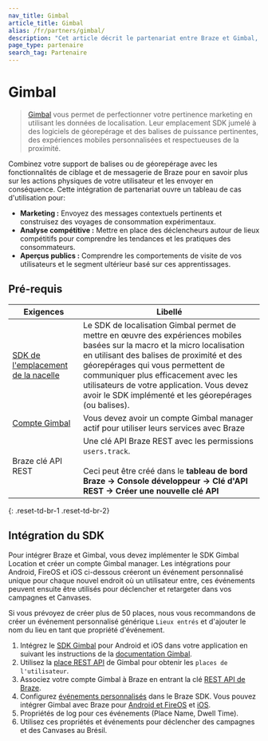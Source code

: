 ```yaml
---
nav_title: Gimbal
article_title: Gimbal
alias: /fr/partners/gimbal/
description: "Cet article décrit le partenariat entre Braze et Gimbal, qui vous permet de perfectionner votre pertinence marketing en utilisant les données de localisation."
page_type: partenaire
search_tag: Partenaire
---
```


# Gimbal

> [Gimbal](https://gimbal.com/) vous permet de perfectionner votre pertinence marketing en utilisant les données de localisation. Leur emplacement SDK jumelé à des logiciels de géorepérage et des balises de puissance pertinentes, des expériences mobiles personnalisées et respectueuses de la proximité.

Combinez votre support de balises ou de géorepérage avec les fonctionnalités de ciblage et de messagerie de Braze pour en savoir plus sur les actions physiques de votre utilisateur et les envoyer en conséquence. Cette intégration de partenariat ouvre un tableau de cas d'utilisation pour:
- __Marketing :__ Envoyez des messages contextuels pertinents et construisez des voyages de consommation expérimentaux.
- __Analyse compétitive :__ Mettre en place des déclencheurs autour de lieux compétitifs pour comprendre les tendances et les pratiques des consommateurs.
- __Aperçus publics :__ Comprendre les comportements de visite de vos utilisateurs et le segment ultérieur basé sur ces apprentissages.

## Pré-requis

| Exigences                                                                | Libellé                                                                                                                                                                                                                                                                                                                                                      |
| ------------------------------------------------------------------------ | ------------------------------------------------------------------------------------------------------------------------------------------------------------------------------------------------------------------------------------------------------------------------------------------------------------------------------------------------------------ |
| [SDK de l'emplacement de la nacelle](https://docs.gimbal.com/index.html) | Le SDK de localisation Gimbal permet de mettre en œuvre des expériences mobiles basées sur la macro et la micro localisation en utilisant des balises de proximité et des géorepérages qui vous permettent de communiquer plus efficacement avec les utilisateurs de votre application. Vous devez avoir le SDK implémenté et les géorepérages (ou balises). |
| [Compte Gimbal][1]                                                       | Vous devez avoir un compte Gimbal manager actif pour utiliser leurs services avec Braze                                                                                                                                                                                                                                                                      |
| Braze clé API REST                                                       | Une clé API Braze REST avec les permissions `users.track`. <br><br> Ceci peut être créé dans le __tableau de bord Braze -> Console développeur -> Clé d'API REST -> Créer une nouvelle clé API__                                                                                                                                                 |
{: .reset-td-br-1 .reset-td-br-2}

## Intégration du SDK

Pour intégrer Braze et Gimbal, vous devez implémenter le SDK Gimbal Location et créer un compte Gimbal manager. Les intégrations pour Android, FireOS et iOS ci-dessous créeront un événement personnalisé unique pour chaque nouvel endroit où un utilisateur entre, ces événements peuvent ensuite être utilisés pour déclencher et retargeter dans vos campagnes et Canvases.

Si vous prévoyez de créer plus de 50 places, nous vous recommandons de créer un événement personnalisé générique `Lieux entrés` et d'ajouter le nom du lieu en tant que propriété d'événement.

1. Intégrez le [SDK Gimbal][2] pour Android et iOS dans votre application en suivant les instructions de la [documentation Gimbal][3].
2. Utilisez la [place REST API][4] de Gimbal pour obtenir les `places de l'utilisateur`.
3. Associez votre compte Gimbal à Braze en entrant la clé [REST API de Braze][5].
4. Configurez [événements personnalisés][6] dans le Braze SDK. Vous pouvez intégrer Gimbal avec Braze pour [Android et FireOS][7] et [iOS][8].
5. Propriétés de log pour ces événements (Place Name, Dwell Time).
6. Utilisez ces propriétés et événements pour déclencher des campagnes et des Canvases au Brésil.

[1]: https://manager.gimbal.com/login/users/sign_in
[2]: https://manager.gimbal.com/sdk_downloads
[3]: https://docs.gimbal.com/
[4]: https://docs.gimbal.com/rest.html
[5]: https://manager.gimbal.com/apps
[6]: {{site.baseurl}}/user_guide/data_and_analytics/Custom_Data/custom_events/
[7]: {{site.baseurl}}/developer_guide/platform_integration_guides/android/advanced_use_cases/beacon_integration/#gimbal-beacons
[8]: {{site.baseurl}}/developer_guide/platform_integration_guides/ios/advanced_use_cases/beacon_integration/#gimbal-beacons